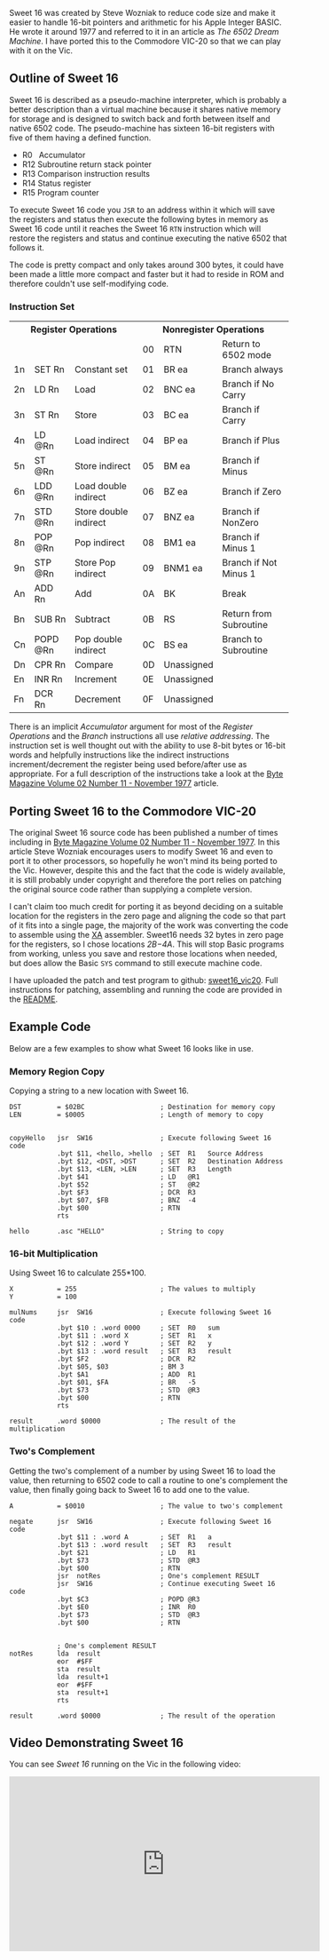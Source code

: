 Sweet 16 was created by Steve Wozniak to reduce code size and make it easier to handle 16-bit pointers and arithmetic for his Apple Integer BASIC.  He wrote it around 1977 and referred to it in an article as _The 6502 Dream Machine_.  I have ported this to the Commodore VIC-20 so that we can play with it on the Vic.

## Outline of Sweet 16

Sweet 16 is described as a pseudo-machine interpreter, which is probably a better description than a virtual machine because it shares native memory for storage and is designed to switch back and forth between itself and native 6502 code.  The pseudo-machine has sixteen 16-bit registers with five of them having a defined function.


* R0 &nbsp; Accumulator
* R12 Subroutine return stack pointer
* R13 Comparison instruction results
* R14 Status register
* R15 Program counter

To execute Sweet 16 code you `JSR` to an address within it which will save the registers and status then execute the following bytes in memory as Sweet 16 code until it reaches the Sweet 16 `RTN` instruction which will restore the registers and status and continue executing the native 6502 that follows it.

The code is pretty compact and only takes around 300 bytes, it could have been made a little more compact and faster but it had to reside in ROM and therefore couldn't use self-modifying code.


### Instruction Set

<div class="overflow-auto"><table class="neatTable">
  <tr>
    <th colspan="3">Register Operations</th>
    <th colspan="3">Nonregister Operations</th>
  </tr>
  <tr>
    <td></td><td></td><td></td>
    <td>00</td><td>RTN</td><td>Return to 6502 mode</td>
  </tr>
  <tr>
    <td>1n</td><td>SET Rn</td><td>Constant set</td>
    <td>01</td><td>BR ea</td><td>Branch always</td>
  </tr>
  <tr>
    <td>2n</td><td>LD Rn</td><td>Load</td>
    <td>02</td><td>BNC ea</td><td>Branch if No Carry</td>
  </tr>
  <tr>
    <td>3n</td><td>ST Rn</td><td>Store</td>
    <td>03</td><td>BC ea</td><td>Branch if Carry</td>
  </tr>
  <tr>
    <td>4n</td><td>LD @Rn</td><td>Load indirect</td>
    <td>04</td><td>BP ea</td><td>Branch if Plus</td>
  </tr>
  <tr>
    <td>5n</td><td>ST @Rn</td><td>Store indirect</td>
    <td>05</td><td>BM ea</td><td>Branch if Minus</td>
  </tr>
  <tr>
    <td>6n</td><td>LDD @Rn</td><td>Load double indirect</td>
    <td>06</td><td>BZ ea</td><td>Branch if Zero</td>
  </tr>
  <tr>
    <td>7n</td><td>STD @Rn</td><td>Store double indirect</td>
    <td>07</td><td>BNZ ea</td><td>Branch if NonZero</td>
  </tr>
  <tr>
    <td>8n</td><td>POP @Rn</td><td>Pop indirect</td>
    <td>08</td><td>BM1 ea</td><td>Branch if Minus 1</td>
  </tr>
  <tr>
    <td>9n</td><td>STP @Rn</td><td>Store Pop indirect</td>
    <td>09</td><td>BNM1 ea</td><td>Branch if Not Minus 1</td>
  </tr>
  <tr>
    <td>An</td><td>ADD Rn</td><td>Add</td>
    <td>0A</td><td>BK</td><td>Break</td>
  </tr>
  <tr>
    <td>Bn</td><td>SUB Rn</td><td>Subtract</td>
    <td>0B</td><td>RS</td><td>Return from Subroutine</td>
  </tr>
  <tr>
    <td>Cn</td><td>POPD @Rn</td><td>Pop double indirect</td>
    <td>0C</td><td>BS ea</td><td>Branch to Subroutine</td>
  </tr>
  <tr>
    <td>Dn</td><td>CPR Rn</td><td>Compare</td>
    <td>0D</td><td colspan="2">Unassigned</td>
  </tr>
  <tr>
    <td>En</td><td>INR Rn</td><td>Increment</td>
    <td>0E</td><td>Unassigned</td>
  </tr>
  <tr>
    <td>Fn</td><td>DCR Rn</td><td>Decrement</td>
    <td>0F</td><td>Unassigned</td>
  </tr>
</table></div>

There is an implicit _Accumulator_ argument for most of the _Register Operations_ and the _Branch_ instructions all use _relative addressing_.  The instruction set is well thought out with the ability to use 8-bit bytes or 16-bit words and helpfully instructions like the indirect instructions increment/decrement the register being used before/after use as appropriate.  For a full description of the instructions take a look at the [Byte Magazine Volume 02 Number 11 - November 1977](https://archive.org/details/byte-magazine-1977-11-rescan/page/n155/mode/2up) article.


## Porting Sweet 16 to the Commodore VIC-20

The original Sweet 16 source code has been published a number of times including in [Byte Magazine Volume 02 Number 11 - November 1977](https://archive.org/details/byte-magazine-1977-11-rescan/page/n151/mode/2up).  In this article Steve Wozniak encourages users to modify Sweet 16 and even to port it to other processors, so hopefully he won't mind its being ported to the Vic.  However, despite this and the fact that the code is widely available, it is still probably under copyright and therefore the port relies on patching the original source code rather than supplying a complete version.

I can't claim too much credit for porting it as beyond deciding on a suitable location for the registers in the zero page and aligning the code so that part of it fits into a single page, the majority of the work was converting the code to assemble using the [XA](https://www.floodgap.com/retrotech/xa/) assembler.  Sweet16 needs 32 bytes in zero page for the registers, so I chose locations _$2B-$4A_.  This will stop Basic programs from working, unless you save and restore those locations when needed, but does allow the Basic `SYS` command to still execute machine code.

I have uploaded the patch and test program to github: [sweet16_vic20](https://github.com/lawrencewoodman/sweet16_vic20).  Full instructions for patching, assembling and running the code are provided in the [README](https://github.com/lawrencewoodman/sweet16_vic20/blob/master/README.md).

## Example Code

Below are a few examples to show what Sweet 16 looks like in use.

### Memory Region Copy

Copying a string to a new location with Sweet 16.

``` asm6502
DST         = $02BC                   ; Destination for memory copy
LEN         = $0005                   ; Length of memory to copy


copyHello   jsr  SW16                 ; Execute following Sweet 16 code
            .byt $11, <hello, >hello  ; SET  R1   Source Address
            .byt $12, <DST, >DST      ; SET  R2   Destination Address
            .byt $13, <LEN, >LEN      ; SET  R3   Length
            .byt $41                  ; LD   @R1
            .byt $52                  ; ST   @R2
            .byt $F3                  ; DCR  R3
            .byt $07, $FB             ; BNZ  -4
            .byt $00                  ; RTN
            rts

hello       .asc "HELLO"              ; String to copy
```

### 16-bit Multiplication

Using Sweet 16 to calculate 255*100.

``` asm6502
X           = 255                     ; The values to multiply
Y           = 100

mulNums     jsr  SW16                 ; Execute following Sweet 16 code
            .byt $10 : .word 0000     ; SET  R0   sum
            .byt $11 : .word X        ; SET  R1   x
            .byt $12 : .word Y        ; SET  R2   y
            .byt $13 : .word result   ; SET  R3   result
            .byt $F2                  ; DCR  R2
            .byt $05, $03             ; BM 3
            .byt $A1                  ; ADD  R1
            .byt $01, $FA             ; BR   -5
            .byt $73                  ; STD  @R3
            .byt $00                  ; RTN
            rts

result      .word $0000               ; The result of the multiplication
```


### Two's Complement
Getting the two's complement of a number by using Sweet 16 to load the value, then returning to 6502 code to call a routine to one's complement the value, then finally going back to Sweet 16 to add one to the value.

``` asm6502
A           = $0010                   ; The value to two's complement

negate      jsr  SW16                 ; Execute following Sweet 16 code
            .byt $11 : .word A        ; SET  R1   a
            .byt $13 : .word result   ; SET  R3   result
            .byt $21                  ; LD   R1
            .byt $73                  ; STD  @R3
            .byt $00                  ; RTN
            jsr  notRes               ; One's complement RESULT
            jsr  SW16                 ; Continue executing Sweet 16 code
            .byt $C3                  ; POPD @R3
            .byt $E0                  ; INR  R0
            .byt $73                  ; STD  @R3
            .byt $00                  ; RTN


            ; One's complement RESULT
notRes      lda  result
            eor  #$FF
            sta  result
            lda  result+1
            eor  #$FF
            sta  result+1
            rts

result      .word $0000               ; The result of the operation
```

## Video Demonstrating Sweet 16

You can see _Sweet 16_ running on the Vic in the following video:

<div class="youtube-wrapper">
<iframe width="560" height="315" src="https://www.youtube.com/embed/NkbY-1BL5Qo" frameborder="0" allow="accelerometer; autoplay; encrypted-media; gyroscope; picture-in-picture" allowfullscreen></iframe>
</div>
